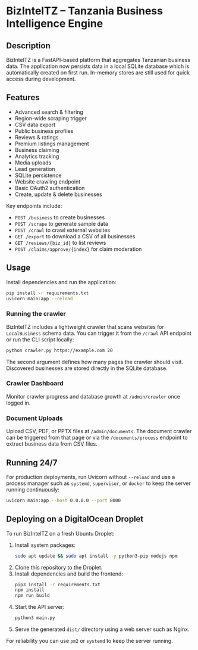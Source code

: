 # BizIntelTZ – Tanzania Business Intelligence Engine

## Description
BizIntelTZ is a FastAPI-based platform that aggregates Tanzanian business data.
The application now persists data in a local SQLite database which is
automatically created on first run. In-memory stores are still used for quick
access during development.

## Features
- Advanced search & filtering
- Region-wide scraping trigger
- CSV data export
- Public business profiles
- Reviews & ratings
- Premium listings management
- Business claiming
- Analytics tracking
- Media uploads
- Lead generation
- SQLite persistence
- Website crawling endpoint
- Basic OAuth2 authentication
- Create, update & delete businesses

Key endpoints include:
- `POST /business` to create businesses
- `POST /scrape` to generate sample data
- `POST /crawl` to crawl external websites
- `GET /export` to download a CSV of all businesses
- `GET /reviews/{biz_id}` to list reviews
- `POST /claims/approve/{index}` for claim moderation

## Usage
Install dependencies and run the application:
```bash
pip install -r requirements.txt
uvicorn main:app --reload
```

### Running the crawler
BizIntelTZ includes a lightweight crawler that scans websites for `LocalBusiness`
schema data. You can trigger it from the `/crawl` API endpoint or run the CLI
script locally:

```bash
python crawler.py https://example.com 20
```
The second argument defines how many pages the crawler should visit. Discovered
businesses are stored directly in the SQLite database.

### Crawler Dashboard
Monitor crawler progress and database growth at `/admin/crawler` once logged in.

### Document Uploads
Upload CSV, PDF, or PPTX files at `/admin/documents`. The document crawler can
be triggered from that page or via the `/documents/process` endpoint to extract
business data from CSV files.

## Running 24/7
For production deployments, run Uvicorn without `--reload` and use a process
manager such as `systemd`, `supervisor`, or `docker` to keep the server running
continuously:
```bash
uvicorn main:app --host 0.0.0.0 --port 8000
```

## Deploying on a DigitalOcean Droplet

To run BizIntelTZ on a fresh Ubuntu Droplet:

1. Install system packages:
   ```bash
   sudo apt update && sudo apt install -y python3-pip nodejs npm
   ```
2. Clone this repository to the Droplet.
3. Install dependencies and build the frontend:
   ```bash
   pip3 install -r requirements.txt
   npm install
   npm run build
   ```
4. Start the API server:
   ```bash
   python3 main.py
   ```
5. Serve the generated `dist/` directory using a web server such as Nginx.

For reliability you can use `pm2` or `systemd` to keep the server running.
